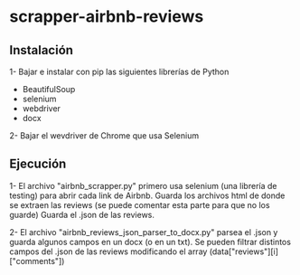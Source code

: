 # scrapper-airbnb-reviews

## Instalación

1- Bajar e instalar con pip las siguientes librerías de Python

- BeautifulSoup
- selenium
- webdriver
- docx

2- Bajar el wevdriver de Chrome que usa Selenium

## Ejecución

1- El archivo "airbnb_scrapper.py" primero usa selenium (una librería de testing) para abrir cada link de Airbnb.
   Guarda los archivos html de donde se extraen las reviews (se puede comentar esta parte para que no los guarde)
   Guarda el .json de las reviews. 

2- El archivo "airbnb_reviews_json_parser_to_docx.py" parsea el .json y guarda algunos campos en un docx (o en un txt).
   Se pueden filtrar distintos campos del .json de las reviews modificando el array (data["reviews"][i]["comments"])
